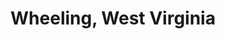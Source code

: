---
layout: post
title: Wheeling, West Virginia
description: I wonder about the dealing that goes on here!
image: 6.jpg
---